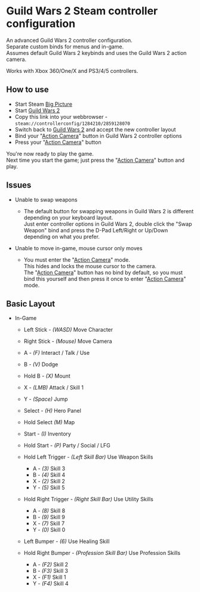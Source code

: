 # Guild Wars 2 Steam controller configuration

An advanced Guild Wars 2 controller configuration.\
Separate custom binds for menus and in-game.\
Assumes default Guild Wars 2 keybinds and uses the Guild Wars 2 action camera.

Works with Xbox 360/One/X and PS3/4/5 controllers.

## How to use

* Start Steam [Big Picture](https://help.steampowered.com/en/faqs/view/3725-76D3-3F31-FB63#how)
* Start [Guild Wars 2](https://store.steampowered.com/app/1284210)
* Copy this link into your webbrowser - `steam://controllerconfig/1284210/2859128070`
* Switch back to [Guild Wars 2](https://store.steampowered.com/app/1284210) and accept the new controller layout
* Bind your "[Action Camera](https://wiki.guildwars2.com/wiki/Action_Camera_Mode#/media/File:Action_Camera_Mode_options_menu.jpg)" button in Guild Wars 2 controller options
* Press your "[Action Camera](https://wiki.guildwars2.com/wiki/Action_Camera_Mode#/media/File:Action_Camera_Mode_options_menu.jpg)" button

You're now ready to play the game.\
Next time you start the game; just press the "[Action Camera](https://wiki.guildwars2.com/wiki/Action_Camera_Mode)" button and play.

## Issues

* Unable to swap weapons
  * The default button for swapping weapons in Guild Wars 2 is different depending on your keyboard layout.\
  Just enter controller options in Guild Wars 2, double click the "Swap Weapon" bind and press the D-Pad Left/Right or Up/Down depending on what you prefer.

* Unable to move in-game, mouse cursor only moves
  * You must enter the "[Action Camera](https://wiki.guildwars2.com/wiki/Action_Camera_Mode)" mode.\
  This hides and locks the mouse cursor to the camera.\
 The "[Action Camera](https://wiki.guildwars2.com/wiki/Action_Camera_Mode)" button has no bind by default, so you must bind this yourself and then press it once to enter "[Action Camera](https://wiki.guildwars2.com/wiki/Action_Camera_Mode)" mode.

## Basic Layout

* In-Game
  * Left Stick - _(WASD)_ Move Character
  * Right Stick - _(Mouse)_ Move Camera
  
  * A - _(F)_ Interact / Talk / Use
  * B - _(V)_ Dodge
  * Hold B - _(X)_ Mount
  * X - _(LMB)_ Attack / Skill 1
  * Y - _(Space)_ Jump

  * Select - _(H)_ Hero Panel
  * Hold Select _(M)_ Map
  * Start - _(I)_ Inventory
  * Hold Start - _(P)_ Party / Social / LFG
  
  * Hold Left Trigger - _(Left Skill Bar)_ Use Weapon Skills
    * A - _(3)_ Skill 3
    * B - _(4)_ Skill 4
    * X - _(2)_ Skill 2
    * Y - _(5)_ Skill 5

  * Hold Right Trigger - _(Right Skill Bar)_ Use Utility Skills
    * A - _(8)_ Skill 8
    * B - _(9)_ Skill 9
    * X - _(7)_ Skill 7
    * Y - _(0)_ Skill 0

  * Left Bumper - _(6)_ Use Healing Skill

  * Hold Right Bumper - _(Profession Skill Bar)_ Use Profession Skills
    * A - _(F2)_ Skill 2
    * B - _(F3)_ Skill 3
    * X - _(F1)_ Skill 1
    * Y - _(F4)_ Skill 4
